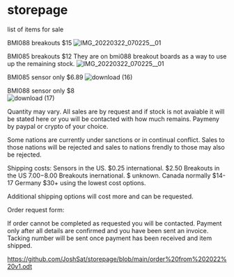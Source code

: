 # storepage
list of items for sale

BMI088 breakouts $15
![IMG_20220322_070225__01](https://user-images.githubusercontent.com/59792598/159499571-0ebe81cd-bd79-404c-96c6-3922a4372237.jpg)

BMI085 breakouts $12
They are on bmi088 breakout boards as a way to use up the remaining stock.
![IMG_20220322_070225__01](https://user-images.githubusercontent.com/59792598/159499571-0ebe81cd-bd79-404c-96c6-3922a4372237.jpg)

BMI085 sensor only $6.89
![download (16)](https://user-images.githubusercontent.com/59792598/159500159-8c61684a-0391-4169-8610-528cec2f0a2d.jpg)

BMI088 sensor only $8   
![download (17)](https://user-images.githubusercontent.com/59792598/159500184-e7afc40c-da94-46eb-8492-6efe49ef7e5e.jpg)


Quantity may vary.
All sales are by request and if stock is not avaiable it will be stated here or you will be contacted with how much remains.
Paymeny by paypal or crypto of your choice.

Some nations are currently under sanctions or in continual conflict. Sales to those nations will be rejected and sales to nations frendly to those may also be rejected.

Shipping costs:
Sensors in the US.      $0.25
    international.      $2.50
Breakouts in the US     $7.00-$8.00
Breakouts inernational. $ unknown. Canada normally $14-17 Germany $30+ using the lowest cost options.

Additional shipping options will cost more and can be requested.

Order request form:

If order cannot be completed as requested you will be contacted.
Payment only after all details are confirmed and you have been sent an invoice.
Tacking number will be sent once payment has been received and item shipped.

https://github.com/JoshSat/storepage/blob/main/order%20from%202022%20v1.odt
         
